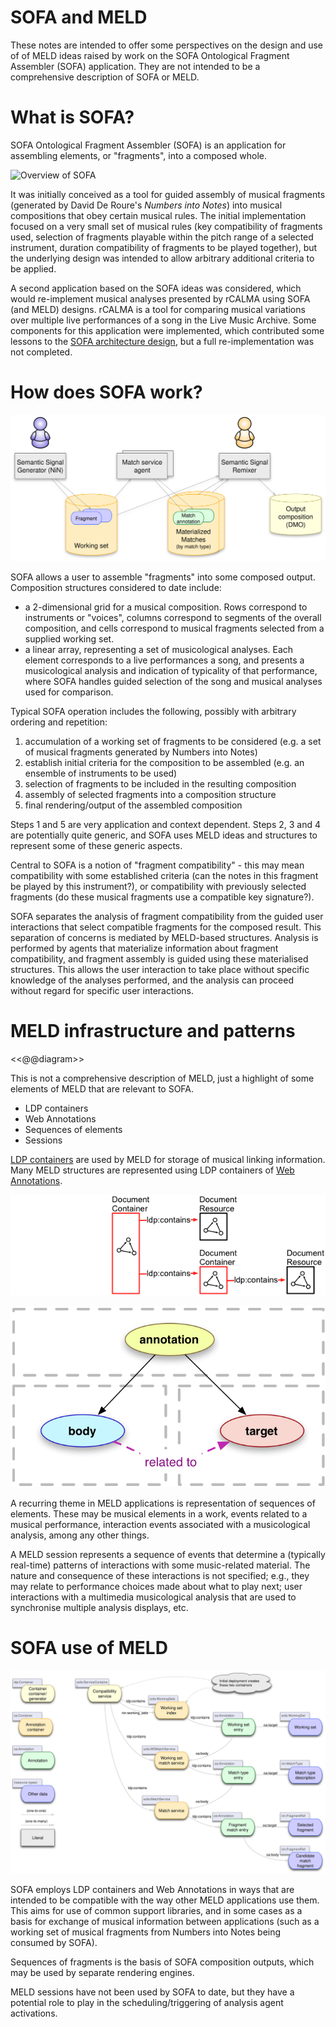 # SOFA and MELD

These notes are intended to offer some perspectives on the design and use of of MELD ideas raised by work on the SOFA Ontological Fragment Assembler (SOFA) application.  They are not intended to be a comprehensive description of SOFA or MELD.


# What is SOFA?

SOFA Ontological Fragment Assembler (SOFA) is an application for assembling elements, or "fragments", into a composed whole.  

![Overview of SOFA](./diagrams/how-sofa-really-works.svg)

It was initially conceived as a tool for guided assembly of musical fragments (generated by David De Roure's _Numbers into Notes_) into musical compositions that obey certain musical rules.  The initial implementation focused on a very small set of musical rules (key compatibility of fragments used, selection of fragments playable within the pitch range of a selected instrument, duration compatibility of fragments to be played together), but the underlying design was intended to allow arbitrary additional criteria to be applied.

A second application based on the SOFA ideas was considered, which would re-implement musical analyses presented by rCALMA using SOFA (and MELD) designs.  rCALMA is a tool for comparing musical variations over multiple live performances of a song in the Live Music Archive.  Some components for this application were implemented, which contributed some lessons to the [SOFA architecture design](https://github.com/oerc-music/nin-remixer-public/blob/master/notes/SOFA-architecture-notes.md), but a full re-implementation was not completed.


# How does SOFA work?

![SOFA overview architecture](./diagrams/20200929-SOFA-overview-architecture.svg)

SOFA allows a user to assemble "fragments" into some composed output.  Composition structures considered to date include:

* a 2-dimensional grid for a musical composition. Rows correspond to instruments or "voices", columns correspond to segments of the overall composition, and cells correspond to musical fragments selected from a supplied working set.
* a linear array, representing a set of musicological analyses.  Each element corresponds to a live performances a song, and presents a musicological analysis and indication of typicality of that performance, where SOFA handles guided selection of the song and musical analyses used for comparison.

Typical SOFA operation includes the following, possibly with arbitrary ordering and repetition:

1. accumulation of a working set of fragments to be considered (e.g. a set of musical fragments generated by Numbers into Notes)
2. establish initial criteria for the composition to be assembled (e.g. an ensemble of instruments to be used)
3. selection of fragments to be included in  the resulting composition
4. assembly of selected fragments into a composition structure
5. final rendering/output of the assembled composition

Steps 1 and 5 are very application and context dependent.  Steps 2, 3 and 4 are potentially quite generic, and SOFA uses MELD ideas and structures to represent some of these generic aspects.

Central to SOFA is a notion of "fragment compatibility" - this may mean compatibility with some established criteria (can the notes in this fragment be played by this instrument?), or compatibility with previously selected fragments (do these musical fragments use a compatible key signature?).

SOFA separates the analysis of fragment compatibility from the guided user interactions that select compatible fragments for the composed result.  This separation of concerns is mediated by MELD-based structures.  Analysis is performed by agents that materialize information about fragment compatibility, and fragment assembly is guided using these materialised structures.  This allows the user interaction to take place without specific knowledge of the analyses performed, and the analysis can proceed without regard for specific user interactions.


# MELD infrastructure and patterns

<<@@diagram>>

This is not a comprehensive description of MELD, just a highlight of some elements of MELD that are relevant to SOFA.

* LDP containers
* Web Annotations
* Sequences of elements
* Sessions

[LDP containers](https://www.w3.org/TR/ldp-primer/) are used by MELD for storage of musical linking information.  Many MELD structures are represented using LDP containers of [Web Annotations](https://www.w3.org/TR/annotation-model/).

![LDP container data model](./diagrams/ldp_container_data_model.png)

![Web annotation basic model](./diagrams/web_annotation_basic_model.png)

A recurring theme in MELD applications is representation of sequences of elements.  These may be musical elements in a work, events related to a musical performance, interaction events associated with a musicological analysis, among any other things.

A MELD session represents a sequence of events that determine a (typically real-time) patterns of interactions with some music-related material.  The nature and consequence of these interactions is not specified; e.g., they may relate to performance choices made about what to play next; user interactions with a multimedia musicological analysis that are used to synchronise multiple analysis displays, etc.


# SOFA use of MELD

![SOFA use of MELD elements](./diagrams/20200929-SOFA-match-service-data-model.svg)

SOFA employs LDP containers and Web Annotations in ways that are intended to be compatible with the way other MELD applications use them.  This aims for use of common support libraries, and in some cases as a basis for exchange of musical information between applications (such as  a working set of musical fragments from Numbers into Notes being consumed by SOFA).

Sequences of fragments is the basis of SOFA composition outputs, which may be used by separate rendering engines.

MELD sessions have not been used by SOFA to date, but they have a potential role to play in the scheduling/triggering of analysis agent activations.

